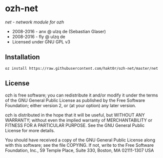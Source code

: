 ozh-net
========
*net - network module for ozh*

* 2008-2016 - anx @ ulzq de (Sebastian Glaser)
* 2008-2016 - fly @ ulzq de
* Licensed under GNU GPL v3

Installation
------------

    oz install https://raw.githubusercontent.com/hakt0r/ozh-net/master/net

License
-------

ozh is free software; you can redistribute it and/or modify
it under the terms of the GNU General Public License as published by
the Free Software Foundation; either version 2, or (at your option)
any later version.

ozh is distributed in the hope that it will be useful,
but WITHOUT ANY WARRANTY; without even the implied warranty of
MERCHANTABILITY or FITNESS FOR A PARTICULAR PURPOSE.  See the
GNU General Public License for more details.

You should have received a copy of the GNU General Public License
along with this software; see the file COPYING.  If not, write to
the Free Software Foundation, Inc., 59 Temple Place, Suite 330,
Boston, MA 02111-1307 USA
